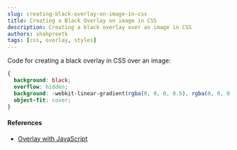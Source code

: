 ```yaml
---
slug: creating-black-overlay-on-image-in-css
title: Creating a Black Overlay on image in CSS
description: Creating a black overlay over an image in CSS
authors: shahpreetk
tags: [css, overlay, styles]
---
```


Code for creating a black overlay in CSS over an image:
<!-- truncate -->
```css
{
  background: black;
  overflow: hidden;
  background: -webkit-linear-gradient(rgba(0, 0, 0, 0.5), rgba(0, 0, 0, 0.5)),url("<IMAGEURL_COMES_HERE>");
  object-fit: cover;
}
```

#### References

- [Overlay with JavaScript](https://www.w3schools.com/howto/howto_css_overlay.asp)
